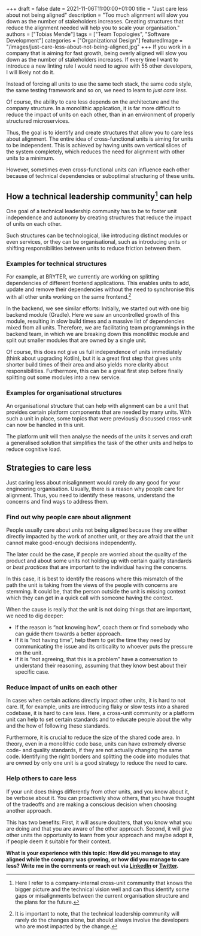 +++ 
draft = false
date = 2021-11-06T11:00:00+01:00
title = "Just care less about not being aligned"
description = "Too much alignment will slow you down as the number of stakeholders increases. Creating structures that reduce the alignment needed will help you to scale your organisation."
authors = ["Tobias Mende"]
tags = ["Team Topologies", "Software Development"]
categories = ["Organizational Design"]
featuredImage = "/images/just-care-less-about-not-being-aligned.jpg"
+++
If you work in a company that is aiming for fast growth, being overly aligned will slow you down as the number of stakeholders increases. If every time I want to introduce a new linting rule I would need to agree with 55 other developers, I will likely not do it.

Instead of forcing all units to use the same tech stack, the same code style, the same testing framework and so on, we need to learn to *just care less*.

Of course, the ability to care less depends on the architecture and the company structure. In a monolithic application, it is far more difficult to reduce the impact of units on each other, than in an environment of properly structured microservices.

Thus, the goal is to identify and create structures that allow you to care less about alignment. The entire idea of cross-functional units is aiming for units to be independent. This is achieved by having units own vertical slices of the system completely, which reduces the need for alignment with other units to a minimum.

However, sometimes even cross-functional units can influence each other because of technical dependencies or suboptimal structuring of these units.

## How a technical leadership community[^1] can help

[^1]: Here I refer to a company-internal cross-unit community that knows the bigger picture and the technical vision well and can thus identify some gaps or misalignments between the current organisation structure and the plans for the future.

One goal of a technical leadership community has to be to foster unit independence and autonomy by creating structures that reduce the impact of units on each other.

Such structures can be technological, like introducing distinct modules or even services, or they can be organisational, such as introducing units or shifting responsibilities between units to reduce friction between them.

### Examples for technical structures
For example, at BRYTER, we currently are working on splitting dependencies of different frontend applications. This enables units to add, update and remove their dependencies without the need to synchronise this with all other units working on the same frontend.[^2]

[^2]: It is important to note, that the technical leadership community will rarely do the changes alone, but should always involve the developers who are most impacted by the change.

In the backend, we see similar efforts: Initially, we started out with one big backend module (Gradle). Here we saw an uncontrolled growth of this module, resulting in slow build times and a massive list of dependencies mixed from all units. Therefore, we are facilitating team programmings in the backend team, in which we are breaking down this monolithic module and split out smaller modules that are owned by a single unit.

Of course, this does not give us full independence of units immediately (think about upgrading Kotlin), but it is a great first step that gives units shorter build times of their area and also yields more clarity about responsibilities. Furthermore, this can be a great first step before finally splitting out some modules into a new service.

### Examples for organisational structures
An organisational structure that can help with alignment can be a unit that provides certain platform components that are needed by many units. With such a unit in place, some topics that were previously discussed cross-unit can now be handled in this unit.

The platform unit will then analyse the needs of the units it serves and craft a generalised solution that simplifies the task of the other units and helps to reduce cognitive load.

## Strategies to care less
Just caring less about misalignment would rarely do any good for your engineering organisation. Usually, there is a reason why people care for alignment. Thus, you need to identify these reasons, understand the concerns and find ways to address them.

### Find out why people care about alignment
People usually care about units not being aligned because they are either directly impacted by the work of another unit, or they are afraid that the unit cannot make good-enough decisions independently.

The later could be the case, if people are worried about the quality of the product and about some units not holding up with certain quality standards or *best practices* that are important to the individual having the concerns.

In this case, it is best to identify the reasons where this mismatch of the path the unit is taking from the views of the people with concerns are stemming. It could be, that the person outside the unit is missing context which they can get in a quick call with someone having the context.

When the cause is really that the unit is not doing things that are important, we need to dig deeper:

- If the reason is “not knowing how”, coach them or find somebody who can guide them towards a better approach.
- If it is “not having time”, help them to get the time they need by communicating the issue and its criticality to whoever puts the pressure on the unit.
- If it is “not agreeing, that this is a problem” have a conversation to understand their reasoning, assuming that they know best about their specific case.

### Reduce impact of units on each other
In cases when certain actions directly impact other units, it is hard to not care. If, for example, units are introducing flaky or slow tests into a shared codebase, it is hard to care less. Here, a cross-unit community or a platform unit can help to set certain standards and to educate people about the why and the how of following these standards.

Furthermore, it is crucial to reduce the size of the shared code area. In theory, even in a monolithic code base, units can have extremely diverse code- and quality standards, if they are not actually changing the same code. Identifying the right borders and splitting the code into modules that are owned by only one unit is a good strategy to reduce the need to care.

### Help others to care less
If your unit does things differently from other units, and you know about it, be verbose about it. You can proactively show others, that you have thought of the tradeoffs and are making a conscious decision when choosing another approach.

This has two benefits: First, it will assure doubters, that you know what you are doing and that you are aware of the other approach. Second, it will give other units the opportunity to learn from your approach and maybe adopt it, if people deem it suitable for their context.

**What is your experience with this topic: How did you manage to stay aligned while the company was growing, or how did you manage to care less? Write me in the comments or reach out via [LinkedIn](https://www.linkedin.com/in/tobiasmende/) or [Twitter](https://twitter.com/Tobias_Mende).**
